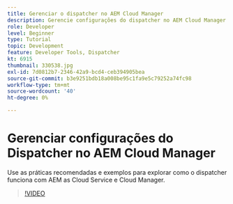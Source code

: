 ```yaml
---
title: Gerenciar o dispatcher no AEM Cloud Manager
description: Gerencie configurações do dispatcher no AEM Cloud Manager.
role: Developer
level: Beginner
type: Tutorial
topic: Development
feature: Developer Tools, Dispatcher
kt: 6915
thumbnail: 330538.jpg
exl-id: 7d0812b7-2346-42a9-bcd4-ceb394905bea
source-git-commit: b3e9251bdb18a008be95c1fa9e5c79252a74fc98
workflow-type: tm+mt
source-wordcount: '40'
ht-degree: 0%

---
```


# Gerenciar configurações do Dispatcher no AEM Cloud Manager

Use as práticas recomendadas e exemplos para explorar como o dispatcher funciona com AEM as Cloud Service e Cloud Manager.

>[!VIDEO](https://video.tv.adobe.com/v/330538?quality=12&learn=on)
